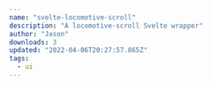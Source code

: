 ```yaml
---
name: "svelte-locomotive-scroll"
description: "A locomotive-scroll Svelte wrapper"
author: "Jason"
downloads: 3
updated: "2022-04-06T20:27:57.865Z"
tags: 
  - ui
---
```

